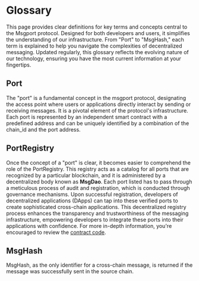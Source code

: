 # Glossary

This page provides clear definitions for key terms and concepts central to the Msgport protocol. Designed for both developers and users, it simplifies the understanding of our infrastructure. From "Port" to "MsgHash," each term is explained to help you navigate the complexities of decentralized messaging. Updated regularly, this glossary reflects the evolving nature of our technology, ensuring you have the most current information at your fingertips.

## Port

The "port" is a fundamental concept in the msgport protocol, designating the access point where users or applications directly interact by sending or receiving messages. It is a pivotal element of the protocol's infrastructure. Each port is represented by an independent smart contract with a predefined address and can be uniquely identified by a combination of the chain_id and the port address.

## PortRegistry

Once the concept of a "port" is clear, it becomes easier to comprehend the role of the PortRegistry. This registry acts as a catalog for all ports that are recognized by a particular blockchain, and it is administered by a decentralized body known as **MsgDao**. Each port listed has to pass through a meticulous process of audit and registration, which is conducted through governance mechanisms. Upon successful registration, developers of decentralized applications (DApps) can tap into these verified ports to create sophisticated cross-chain applications. This decentralized registry process enhances the transparency and trustworthiness of the messaging infrastructure, empowering developers to integrate these ports into their applications with confidence. For more in-depth information, you're encouraged to review the [contract code](https://github.com/msgport/msgport/blob/main/src/PortRegistry.sol).

## MsgHash

MsgHash, as the only identifier for a cross-chain message, is returned if the message was successfully  sent in the source chain.